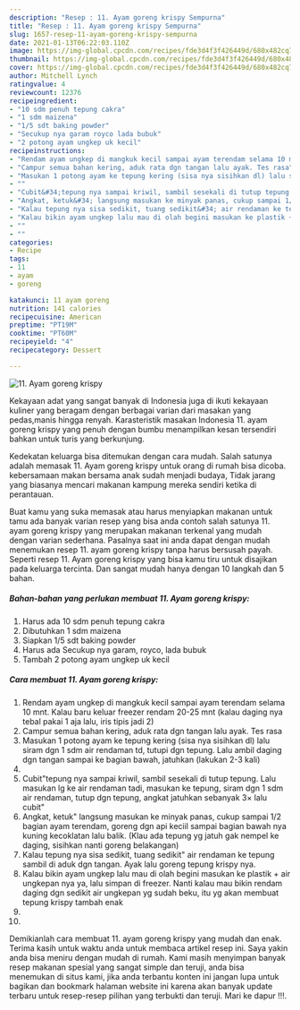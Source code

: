 ```yaml
---
description: "Resep : 11. Ayam goreng krispy Sempurna"
title: "Resep : 11. Ayam goreng krispy Sempurna"
slug: 1657-resep-11-ayam-goreng-krispy-sempurna
date: 2021-01-13T06:22:03.110Z
image: https://img-global.cpcdn.com/recipes/fde3d4f3f426449d/680x482cq70/11-ayam-goreng-krispy-foto-resep-utama.jpg
thumbnail: https://img-global.cpcdn.com/recipes/fde3d4f3f426449d/680x482cq70/11-ayam-goreng-krispy-foto-resep-utama.jpg
cover: https://img-global.cpcdn.com/recipes/fde3d4f3f426449d/680x482cq70/11-ayam-goreng-krispy-foto-resep-utama.jpg
author: Mitchell Lynch
ratingvalue: 4
reviewcount: 12376
recipeingredient:
- "10 sdm penuh tepung cakra"
- "1 sdm maizena"
- "1/5 sdt baking powder"
- "Secukup nya garam royco lada bubuk"
- "2 potong ayam ungkep uk kecil"
recipeinstructions:
- "Rendam ayam ungkep di mangkuk kecil sampai ayam terendam selama 10 mnt. Kalau baru keluar freezer rendam 20-25 mnt (kalau daging nya tebal pakai 1 aja lalu, iris tipis jadi 2)"
- "Campur semua bahan kering, aduk rata dgn tangan lalu ayak. Tes rasa"
- "Masukan 1 potong ayam ke tepung kering (sisa nya sisihkan dl) lalu siram dgn 1 sdm air rendaman td, tutupi dgn tepung. Lalu ambil daging dgn tangan sampai ke bagian bawah, jatuhkan (lakukan 2-3 kali)"
- ""
- "Cubit&#34;tepung nya sampai kriwil, sambil sesekali di tutup tepung. Lalu masukan lg ke air rendaman tadi, masukan ke tepung, siram dgn 1 sdm air rendaman, tutup dgn tepung, angkat jatuhkan sebanyak 3× lalu cubit&#34;"
- "Angkat, ketuk&#34; langsung masukan ke minyak panas, cukup sampai 1/2 bagian ayam terendam, goreng dgn api keciil sampai bagian bawah nya kuning kecoklatan lalu balik. (Klau ada tepung yg jatuh gak nempel ke daging, sisihkan nanti goreng belakangan)"
- "Kalau tepung nya sisa sedikit, tuang sedikit&#34; air rendaman ke tepung sambil di aduk dgn tangan. Ayak lalu goreng tepung krispy nya."
- "Kalau bikin ayam ungkep lalu mau di olah begini masukan ke plastik + air ungkepan nya ya, lalu simpan di freezer. Nanti kalau mau bikin rendam daging dgn sedikit air ungkepan yg sudah beku, itu yg akan membuat tepung krispy tambah enak"
- ""
- ""
categories:
- Recipe
tags:
- 11
- ayam
- goreng

katakunci: 11 ayam goreng 
nutrition: 141 calories
recipecuisine: American
preptime: "PT19M"
cooktime: "PT60M"
recipeyield: "4"
recipecategory: Dessert

---
```



![11. Ayam goreng krispy](https://img-global.cpcdn.com/recipes/fde3d4f3f426449d/680x482cq70/11-ayam-goreng-krispy-foto-resep-utama.jpg)

Kekayaan adat yang sangat banyak di Indonesia juga di ikuti kekayaan kuliner yang beragam dengan berbagai varian dari masakan yang pedas,manis hingga renyah. Karasteristik masakan Indonesia 11. ayam goreng krispy yang penuh dengan bumbu menampilkan kesan tersendiri bahkan untuk turis yang berkunjung.


Kedekatan keluarga bisa ditemukan dengan cara mudah. Salah satunya adalah memasak 11. Ayam goreng krispy untuk orang di rumah bisa dicoba. kebersamaan makan bersama anak sudah menjadi budaya, Tidak jarang yang biasanya mencari makanan kampung mereka sendiri ketika di perantauan.



Buat kamu yang suka memasak atau harus menyiapkan makanan untuk tamu ada banyak varian resep yang bisa anda contoh salah satunya 11. ayam goreng krispy yang merupakan makanan terkenal yang mudah dengan varian sederhana. Pasalnya saat ini anda dapat dengan mudah menemukan resep 11. ayam goreng krispy tanpa harus bersusah payah.
Seperti resep 11. Ayam goreng krispy yang bisa kamu tiru untuk disajikan pada keluarga tercinta. Dan sangat mudah hanya dengan 10 langkah dan 5 bahan.


<!--inarticleads1-->

##### Bahan-bahan yang perlukan membuat 11. Ayam goreng krispy:

1. Harus ada 10 sdm penuh tepung cakra
1. Dibutuhkan 1 sdm maizena
1. Siapkan 1/5 sdt baking powder
1. Harus ada Secukup nya garam, royco, lada bubuk
1. Tambah 2 potong ayam ungkep uk kecil




<!--inarticleads2-->

##### Cara membuat  11. Ayam goreng krispy:

1. Rendam ayam ungkep di mangkuk kecil sampai ayam terendam selama 10 mnt. Kalau baru keluar freezer rendam 20-25 mnt (kalau daging nya tebal pakai 1 aja lalu, iris tipis jadi 2)
1. Campur semua bahan kering, aduk rata dgn tangan lalu ayak. Tes rasa
1. Masukan 1 potong ayam ke tepung kering (sisa nya sisihkan dl) lalu siram dgn 1 sdm air rendaman td, tutupi dgn tepung. Lalu ambil daging dgn tangan sampai ke bagian bawah, jatuhkan (lakukan 2-3 kali)
1. 
1. Cubit&#34;tepung nya sampai kriwil, sambil sesekali di tutup tepung. Lalu masukan lg ke air rendaman tadi, masukan ke tepung, siram dgn 1 sdm air rendaman, tutup dgn tepung, angkat jatuhkan sebanyak 3× lalu cubit&#34;
1. Angkat, ketuk&#34; langsung masukan ke minyak panas, cukup sampai 1/2 bagian ayam terendam, goreng dgn api keciil sampai bagian bawah nya kuning kecoklatan lalu balik. (Klau ada tepung yg jatuh gak nempel ke daging, sisihkan nanti goreng belakangan)
1. Kalau tepung nya sisa sedikit, tuang sedikit&#34; air rendaman ke tepung sambil di aduk dgn tangan. Ayak lalu goreng tepung krispy nya.
1. Kalau bikin ayam ungkep lalu mau di olah begini masukan ke plastik + air ungkepan nya ya, lalu simpan di freezer. Nanti kalau mau bikin rendam daging dgn sedikit air ungkepan yg sudah beku, itu yg akan membuat tepung krispy tambah enak
1. 
1. 




Demikianlah cara membuat 11. ayam goreng krispy yang mudah dan enak. Terima kasih untuk waktu anda untuk membaca artikel resep ini. Saya yakin anda bisa meniru dengan mudah di rumah. Kami masih menyimpan banyak resep makanan spesial yang sangat simple dan teruji, anda bisa menemukan di situs kami, jika anda terbantu konten ini jangan lupa untuk bagikan dan bookmark halaman website ini karena akan banyak update terbaru untuk resep-resep pilihan yang terbukti dan teruji. Mari ke dapur !!!. 
